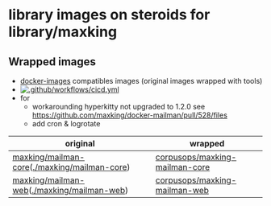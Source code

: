 # library images on steroids for library/maxking
## Wrapped images
- [docker-images](https://github.com/corpusops/docker-images) compatibles images (original images wrapped with tools)
- [![.github/workflows/cicd.yml](https://github.com/corpusops/docker-maxking/workflows/.github/workflows/cicd.yml/badge.svg?branch=main)](https://github.com/corpusops/docker-maxking/actions?query=workflow%3A.github%2Fworkflows%2Fcicd.yml+branch%3Amain)
- for
    - workarounding hyperkitty not upgraded to 1.2.0 see https://github.com/maxking/docker-mailman/pull/528/files
    - add cron & logrotate

| original   | wrapped  |
|------------|-----------|
| [maxking/mailman-core](https://hub.docker.com/r/maxking/mailman-core)([./maxking/mailman-core](./maxking/mailman-core))                             | [corpusops/maxking-mailman-core](https://hub.docker.com/r/corpusops/maxking-mailman-core)                 |
| [maxking/mailman-web](https://hub.docker.com/r/maxking/mailman-web)([./maxking/mailman-web](./maxking/mailman-web))                             | [corpusops/maxking-mailman-web](https://hub.docker.com/r/corpusops/maxking-mailman-web)                 |
